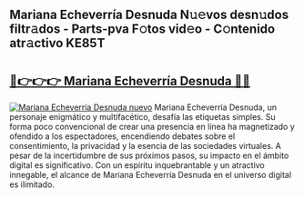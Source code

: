 ## Mariana Echeverría Desnuda N𝚞𝚎vos desn𝚞dos filtr𝚊dos - Parts-pva F𝚘tos vid𝚎o - C𝚘ntenido atr𝚊ctivo KE85T

# <h2><a href="http://mb6qo5.tromn.icu/?c=Mariana+Echeverr%c3%ada+Desnuda">🔗👉👉👉 Mariana Echeverría Desnuda 🔗🔗</a></h2>

[![Mariana Echeverría Desnuda nuevo](https://i.imgur.com/pEAQMta.gif)](http://mb6qo5.tromn.icu/?c=Mariana+Echeverr%c3%ada+Desnuda)
Mariana Echeverría Desnuda, un personaje enigmático y multifacético, desafía las etiquetas simples. Su forma poco convencional de crear una presencia en línea ha magnetizado y ofendido a los espectadores, encendiendo debates sobre el consentimiento, la privacidad y la esencia de las sociedades virtuales. A pesar de la incertidumbre de sus próximos pasos, su impacto en el ámbito digital es significativo. Con un espíritu inquebrantable y un atractivo innegable, el alcance de Mariana Echeverría Desnuda en el universo digital es ilimitado.
